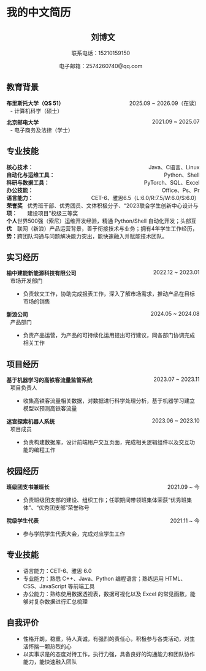 # 我的中文简历

<div style="text-align: center;">
  <h2>刘博文</h2>
  <p>联系电话：15210159150 &nbsp;&nbsp; </p>
  <p>电子邮箱：2574260740@qq.com &nbsp;&nbsp; </p>
</div>


## 教育背景

<div style="display: flex; justify-content: space-between;">
  <span><b>布里斯托大学（QS 51）</b></span>
  <span>2025.09 ~ 2026.09（在读）</span>
</div>
<div style="margin-left: 10px;">- 计算机科学（硕士）</div>

<div style="display: flex; justify-content: space-between; margin-top: 10px;">
  <span><b>北京邮电大学</b></span>
  <span>2021.09 ~ 2025.07</span>
</div>
<div style="margin-left: 10px;">- 电子商务及法律（学士）</div>


## 专业技能

<div style="display: flex; justify-content: space-between;">
  <span><b>核心技术：</b></span>
  <span>Java、C语言、Linux</span>
</div>
<div style="display: flex; justify-content: space-between;">
  <span><b>自动化与运维工具：</b></span>
  <span>Python、Shell</span>
</div>
<div style="display: flex; justify-content: space-between;">
  <span><b>科研与数据工具：</b></span>
  <span>PyTorch、SQL、Excel</span>
</div>
<div style="display: flex; justify-content: space-between;">
  <span><b>办公技能：</b></span>
  <span>Office、Ps、Pr</span>
</div>
<div style="display: flex; justify-content: space-between;">
  <span><b>语言能力：</b></span>
  <span>CET-6、雅思6.5（L:6.0/R:7.5/W:6.0/S:6.0）</span>
</div>
<div style="display: flex; justify-content: space-between;">
  <span><b>荣誉奖项：</b></span>
  <span>优秀班干部、优秀团员、文体积极分子、“2023联合学生创新中心设计与建设项目”校级三等奖</span>
</div>
<div style="display: flex; justify-content: space-between;">
  <span><b>个人优势：</b></span>
  <span>世界500强（索尼）运维开发经验，精通 Python/Shell 自动化开发；头部互联网（新浪）产品运营背景，善于衔接技术与业务；拥有4年学生工作经历，跨团队沟通与问题解决能力突出，能快速融入并赋能技术团队。</span>
</div>



## 实习经历

<div style="display: flex; justify-content: space-between;">
  <span><b>榆中建能新能源科技有限公司</b></span>
  <span>2022.12 ~ 2023.01</span>
</div>
<div style="margin-left: 10px;">市场开发部门</div>
<ul style="margin-left: 20px;">
  <li>负责软文工作，协助完成报表工作，深入了解市场需求，推动产品在目标市场的销售</li>
</ul>

<div style="display: flex; justify-content: space-between;">
  <span><b>新浪公司</b></span>
  <span>2024.05 ~ 2024.08</span>
</div>
<div style="margin-left: 10px;">产品部门</div>
<ul style="margin-left: 20px;">
  <li>负责产品运营，为产品的可持续化运用提出可行建议，同各部门协调完成相关工作</li>
</ul>

## 项目经历

<div style="display: flex; justify-content: space-between;">
  <span><b>基于机器学习的高铁客流量监管系统</b></span>
  <span>2023.07 ~ 2023.11</span>
</div>
<div style="margin-left: 10px;">项目负责人</div>
<ul style="margin-left: 20px;">
  <li>收集高铁客流量相关数据，对数据进行科学处理分析，基于机器学习建立模型以预测高铁客流量</li>
</ul>

<div style="display: flex; justify-content: space-between;">
  <span><b>迷宫探索机器人系统</b></span>
  <span>2023.06 ~ 2023.10</span>
</div>
<div style="margin-left: 10px;">项目成员</div>
<ul style="margin-left: 20px;">
  <li>负责构建数据库，设计前端用户交互页面，完成相关逻辑组件以及交互功能的编程工作</li>
</ul>

## 校园经历

<div style="display: flex; justify-content: space-between;">
  <span><b>班级团支书兼班长</b></span>
  <span>2021.09 ~ 今</span>
</div>
<ul style="margin-left: 20px;">
  <li>负责班级团支部的建设、组织工作；任职期间带领班集体荣获“优秀班集体”、“优秀团支部”荣誉称号</li>
</ul>

<div style="display: flex; justify-content: space-between;">
  <span><b>院级学生代表</b></span>
  <span>2021.11 ~ 今</span>
</div>
<ul style="margin-left: 20px;">
  <li>参与学院学生代表大会，完成对应学生工作</li>
</ul>

## 专业技能

<ul style="margin-left: 20px;">
  <li>语言能力：CET-6、雅思 6.0</li>
  <li>专业能力：熟悉 C++、Java、Python 编程语言；熟练运用 HTML、CSS、JavaScript 等前端工具</li>
  <li>办公能力：熟练使用数据透视表，数据可视化以及 Excel 的常见函数，能够对复杂数据进行汇总梳理</li>
</ul>

## 自我评价

<ul style="margin-left: 20px;">
  <li>性格开朗，稳重，待人真诚，有强烈的责任心，积极参与各类活动，对生活怀揣一颗热烈的心</li>
  <li>以实事求是的态度对待工作，执行力强，具备良好的沟通能力和团队协作能力，能快速融入团队</li>
</ul>

